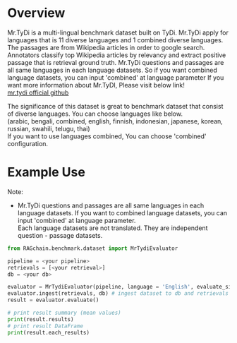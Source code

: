 # Overview

Mr.TyDi is a multi-lingual benchmark dataset built on TyDi.
Mr.TyDi apply for languages that is 11 diverse languages and 1 combined diverse languages.
The passages are from Wikipedia articles in order to google search. 
Annotators classify top Wikipedia articles by relevancy and extract positive passage that is retrieval ground truth.
Mr.TyDi questions and passages are all same languages in each language datasets.
So if you want combined language datasets, you can input 'combined' at language parameter
If you want more information about Mr.TyDI, Please visit below link!
<br>[mr.tydi official github](https://github.com/castorini/mr.tydi)

The significance of this dataset is great to benchmark dataset that consist of diverse languages.
You can choose languages like below.<br>
(arabic, bengali, combined, english, finnish, indonesian, japanese, korean, russian, swahili, telugu, thai) <br>
If you want to use languages combined, You can choose 'combined' configuration.

# Example Use
Note: 
- Mr.TyDi questions and passages are all same languages in each language datasets.
If you want to combined language datasets, you can input 'combined' at language parameter.<br>
Each language datasets are not translated. They are independent question - passage datasets.

```Python
from RAGchain.benchmark.dataset import MrTydiEvaluator

pipeline = <your pipeline>
retrievals = [<your retrieval>]
db = <your db>

evaluator = MrTydiEvaluator(pipeline, language = 'English', evaluate_size=20)
evaluator.ingest(retrievals, db) # ingest dataset to db and retrievals
result = evaluator.evaluate()

# print result summary (mean values)
print(result.results)
# print result DataFrame
print(result.each_results)
```

